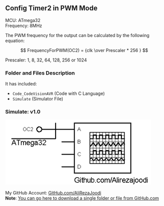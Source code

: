 ## Config Timer2 in PWM Mode

MCU:        ATmega32  
Frequency:  8MHz  

The PWM frequency for the output can be calculated by the following equation:

$$ FrequencyForPWM(OC2) = {clk \over Prescaler * 256 } $$

Prescaler: 1, 8, 32, 64, 128, 256 or 1024

### Folder and Files Description
It has included:
- `Code_CodeVisionAVR` (Code with C Language)
- `Simulate` (Simulator File)

### Simulate: v1.0
![](Simulate/v1.0.png)

My GitHub Account: [GitHub.com/AliRezaJoodi](https://github.com/AliRezaJoodi)  
**Note**: [You can go here to download a single folder or file from GitHub.com](https://minhaskamal.github.io/DownGit/#/home)
